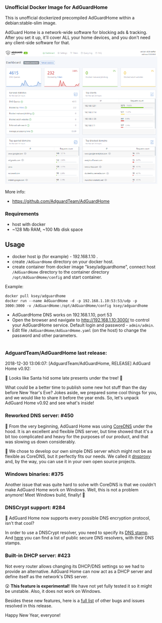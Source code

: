 ### Unofficial Docker Image for AdGuardHome
This is unofficial dockerized precompiled AdGuardHome within a debian:stable-slim image.

AdGuard Home is a network-wide software for blocking ads & tracking. After you set it up, it'll cover ALL your home devices, and you don't need any client-side software for that.

![AdGuardHome](https://raw.githubusercontent.com/MrKsey/AdGuardHome/master/adh.PNG)

More info:
- https://github.com/AdguardTeam/AdGuardHome

### Requirements

* host with docker
* ~128 Mb RAM, ~100 Mb disk space 

## Usage

* docker host ip (for example) - 192.168.1.10 .
* create ```/AdGuardHome``` directory on your docker host.
* create container from docker image "ksey/adguardhome", connect host ```/AdGuardHome``` directory to the container directory ```/opt/AdGuardHome/config``` and start container.

Example:
```
docker pull ksey/adguardhome
docker run --name AdGuardHome -d -p 192.168.1.10:53:53/udp -p 3000:3000 -v /AdGuardHome:/opt/AdGuardHome/config ksey/adguardhome
```

* AdGuardHome DNS works on 192.168.1.10, port 53
* Open the browser and navigate to http://192.168.1.10:3000/ to control your AdGuardHome service. Default login and password - ```admin/admin```.
* Edit file ```/AdGuardHome/AdGuardHome.yaml``` (on the host) to change the password and other parameters.


























































































# #
### AdguardTeam/AdGuardHome last release:
2018-12-30 13:06:07: [AdguardTeam/AdGuardHome, RELEASE] AdGuard Home v0.92:

🎄 Looks like Santa hid some late presents under the tree! 🎄

What could be a better time to publish some new hot stuff than the day before New Year's Eve? Jokes aside, we prepared some cool things for you, and we would like to share it before the year ends. So, let's unpack AdGuard Home v0.92 and see what's inside! 

### Reworked DNS server: #450 

🚄 From the very beginning, AdGuard Home was using [CoreDNS](https://github.com/coredns/coredns) under the hood. It is an excellent and flexible DNS server, but time showed that it's a bit too complicated and heavy for the purposes of our product, and that was slowing us down considerably.

🚅 We chose to develop our own simple DNS server which might not be as flexible as CoreDNS, but it perfectly fits our needs. We called it [dnsproxy](https://github.com/AdguardTeam/dnsproxy) and, by the way, you can use it in your own open source projects.

### Windows binaries: #375 

Another issue that was quite hard to solve with CoreDNS is that we couldn't make AdGuard Home work on Windows. Well, this is not a problem anymore! Meet Windows build, finally! 🎉

### DNSCrypt support: #284 

🔐 AdGuard Home now supports every possible DNS encryption protocol, isn't that cool?

In order to use a DNSCrypt resolver, you need to specify its [DNS stamp](https://dnscrypt.info/stamps-specifications/). And [here](https://github.com/DNSCrypt/dnscrypt-resolvers/blob/master/v2/public-resolvers.md) you can find a list of public secure DNS resolvers, with their DNS stamps.

### Built-in DHCP server: #423 

Not every router allows changing its DHCP/DNS settings so we had to provide an alternative. AdGuard Home can now act as a DHCP server and define itself as the network's DNS server.

😲 **This feature is experimental!** We have not yet fully tested it so it might be unstable. Also, it does not work on Windows.

Besides these new features, here is a [full list](https://github.com/AdguardTeam/AdGuardHome/milestone/5?closed=1) of other bugs and issues resolved in this release.

Happy New Year, everyone!
